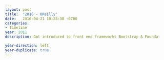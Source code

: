 ```yaml
---
layout: post
title:  "2016 - OReilly"
date:   2016-04-21 10:28:30 -0700
categories:
- timeline
year: 2011
description: Got introduced to front end frameworks Bootstrap & Foundation, which ultimately changed my design process by including rapid prototyping before I start the UI.

year-direction: left
year-duplicate: true
---
```

